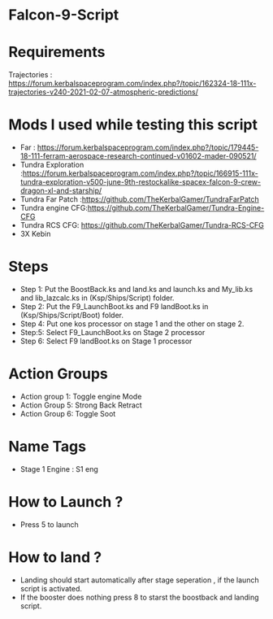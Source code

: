 # Falcon-9-Script

# Requirements
Trajectories : https://forum.kerbalspaceprogram.com/index.php?/topic/162324-18-111x-trajectories-v240-2021-02-07-atmospheric-predictions/
# Mods I used while testing this script

* Far : https://forum.kerbalspaceprogram.com/index.php?/topic/179445-18-111-ferram-aerospace-research-continued-v01602-mader-090521/
* Tundra Exploration :https://forum.kerbalspaceprogram.com/index.php?/topic/166915-111x-tundra-exploration-v500-june-9th-restockalike-spacex-falcon-9-crew-dragon-xl-and-starship/
* Tundra Far Patch :https://github.com/TheKerbalGamer/TundraFarPatch
* Tundra engine CFG:https://github.com/TheKerbalGamer/Tundra-Engine-CFG
* Tundra RCS CFG: https://github.com/TheKerbalGamer/Tundra-RCS-CFG
* 3X Kebin
# Steps
* Step 1: Put the BoostBack.ks and land.ks and launch.ks and My_lib.ks and lib_lazcalc.ks in (Ksp/Ships/Script) folder.
* Step 2: Put the F9_LaunchBoot.ks and F9 landBoot.ks in (Ksp/Ships/Script/Boot) folder.
* Step 4: Put one kos processor on stage 1 and the other on stage 2. 
* Step:5: Select F9_LaunchBoot.ks on Stage 2 processor
* Step 6: Select F9 landBoot.ks on Stage 1 processor

# Action Groups
* Action group 1: Toggle engine Mode
* Action Group 5: Strong Back Retract
* Action Group 6: Toggle Soot 

# Name Tags
* Stage 1 Engine : S1 eng

# How to Launch ?
* Press 5 to launch

# How to land ?
* Landing should start automatically after stage seperation , if the launch script is activated.
* If the booster does nothing  press 8 to starst the boostback and landing script.
